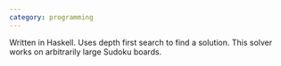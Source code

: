 ```yaml
---
category: programming
---
```

Written in Haskell. Uses depth first search to find a solution. This solver works on arbitrarily large Sudoku boards.
